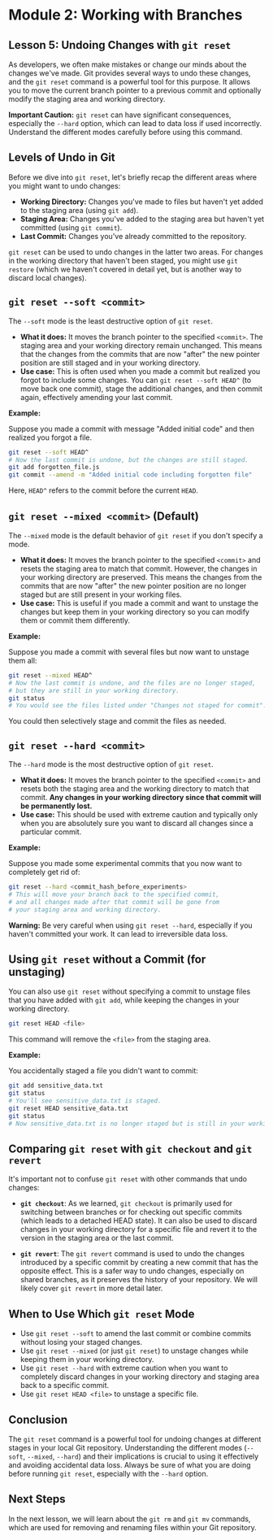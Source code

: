 # Module 2: Working with Branches

## Lesson 5: Undoing Changes with `git reset`

As developers, we often make mistakes or change our minds about the changes we've made. Git provides several ways to undo these changes, and the `git reset` command is a powerful tool for this purpose. It allows you to move the current branch pointer to a previous commit and optionally modify the staging area and working directory.

**Important Caution:** `git reset` can have significant consequences, especially the `--hard` option, which can lead to data loss if used incorrectly. Understand the different modes carefully before using this command.

## Levels of Undo in Git

Before we dive into `git reset`, let's briefly recap the different areas where you might want to undo changes:

- **Working Directory:** Changes you've made to files but haven't yet added to the staging area (using `git add`).
- **Staging Area:** Changes you've added to the staging area but haven't yet committed (using `git commit`).
- **Last Commit:** Changes you've already committed to the repository.

`git reset` can be used to undo changes in the latter two areas. For changes in the working directory that haven't been staged, you might use `git restore` (which we haven't covered in detail yet, but is another way to discard local changes).

## `git reset --soft <commit>`

The `--soft` mode is the least destructive option of `git reset`.

- **What it does:** It moves the branch pointer to the specified `<commit>`. The staging area and your working directory remain unchanged. This means that the changes from the commits that are now "after" the new pointer position are still staged and in your working directory.
- **Use case:** This is often used when you made a commit but realized you forgot to include some changes. You can `git reset --soft HEAD^` (to move back one commit), stage the additional changes, and then commit again, effectively amending your last commit.

**Example:**

Suppose you made a commit with message "Added initial code" and then realized you forgot a file.

```bash
git reset --soft HEAD^
# Now the last commit is undone, but the changes are still staged.
git add forgotten_file.js
git commit --amend -m "Added initial code including forgotten file"
```

Here, `HEAD^` refers to the commit before the current `HEAD`.

## `git reset --mixed <commit>` (Default)

The `--mixed` mode is the default behavior of `git reset` if you don't specify a mode.

- **What it does:** It moves the branch pointer to the specified `<commit>` and resets the staging area to match that commit. However, the changes in your working directory are preserved. This means the changes from the commits that are now "after" the new pointer position are no longer staged but are still present in your working files.
- **Use case:** This is useful if you made a commit and want to unstage the changes but keep them in your working directory so you can modify them or commit them differently.

**Example:**

Suppose you made a commit with several files but now want to unstage them all:

```bash
git reset --mixed HEAD^
# Now the last commit is undone, and the files are no longer staged,
# but they are still in your working directory.
git status
# You would see the files listed under "Changes not staged for commit".
```

You could then selectively stage and commit the files as needed.

## `git reset --hard <commit>`

The `--hard` mode is the most destructive option of `git reset`.

- **What it does:** It moves the branch pointer to the specified `<commit>` and resets both the staging area and the working directory to match that commit. **Any changes in your working directory since that commit will be permanently lost.**
- **Use case:** This should be used with extreme caution and typically only when you are absolutely sure you want to discard all changes since a particular commit.

**Example:**

Suppose you made some experimental commits that you now want to completely get rid of:

```bash
git reset --hard <commit_hash_before_experiments>
# This will move your branch back to the specified commit,
# and all changes made after that commit will be gone from
# your staging area and working directory.
```

**Warning:** Be very careful when using `git reset --hard`, especially if you haven't committed your work. It can lead to irreversible data loss.

## Using `git reset` without a Commit (for unstaging)

You can also use `git reset` without specifying a commit to unstage files that you have added with `git add`, while keeping the changes in your working directory.

```bash
git reset HEAD <file>
```

This command will remove the `<file>` from the staging area.

**Example:**

You accidentally staged a file you didn't want to commit:

```bash
git add sensitive_data.txt
git status
# You'll see sensitive_data.txt is staged.
git reset HEAD sensitive_data.txt
git status
# Now sensitive_data.txt is no longer staged but is still in your working directory.
```

## Comparing `git reset` with `git checkout` and `git revert`

It's important not to confuse `git reset` with other commands that undo changes:

- **`git checkout`**: As we learned, `git checkout` is primarily used for switching between branches or for checking out specific commits (which leads to a detached HEAD state). It can also be used to discard changes in your working directory for a specific file and revert it to the version in the staging area or the last commit.

- **`git revert`**: The `git revert` command is used to undo the changes introduced by a specific commit by creating a new commit that has the opposite effect. This is a safer way to undo changes, especially on shared branches, as it preserves the history of your repository. We will likely cover `git revert` in more detail later.

## When to Use Which `git reset` Mode

- Use `git reset --soft` to amend the last commit or combine commits without losing your staged changes.
- Use `git reset --mixed` (or just `git reset`) to unstage changes while keeping them in your working directory.
- Use `git reset --hard` with extreme caution when you want to completely discard changes in your working directory and staging area back to a specific commit.
- Use `git reset HEAD <file>` to unstage a specific file.

## Conclusion

The `git reset` command is a powerful tool for undoing changes at different stages in your local Git repository. Understanding the different modes (`--soft`, `--mixed`, `--hard`) and their implications is crucial to using it effectively and avoiding accidental data loss. Always be sure of what you are doing before running `git reset`, especially with the `--hard` option.

## Next Steps

In the next lesson, we will learn about the `git rm` and `git mv` commands, which are used for removing and renaming files within your Git repository.

```

```
